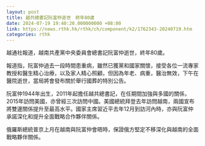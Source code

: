 ```yaml
---
layout: post
title: 越共總書記阮富仲逝世　終年80歲
date: 2024-07-19 19:40:20.000000000 +08:00
link: https://news.rthk.hk/rthk/ch/component/k2/1762343-20240719.htm
categories: rthk
---
```


越通社報道，越南共產黨中央委員會總書記阮富仲逝世，終年80歲。

報道指，阮富仲過去一段時間患重病，雖然已獲黨和國家關懷，接受各位一流專家教授和醫生精心治療，以及家人精心照顧，但因為年老、病重，醫治無效，下午在醫院逝世，當局將會發布關於舉行國葬的特別公告。

阮富仲1944年出生，2011年起擔任越共總書記，在任期間加強與多國的關係，2015年訪問美國，亦曾經三次訪問中國。美國總統拜登去年訪問越南，兩國宣布將雙邊關係提升至最高水平。國家主席習近平去年12月到訪河內時，亦與阮富仲承諾深化和提升全面戰略合作夥伴關係。

俄羅斯總統普京上月在越南與阮富仲會晤時，保證俄方堅定不移深化與越南的全面戰略夥伴關係。

